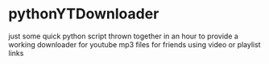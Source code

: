 # pythonYTDownloader
just some quick python script thrown together in an hour to provide a working downloader for youtube mp3 files for friends using video or playlist links
